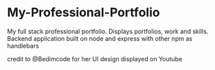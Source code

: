 # My-Professional-Portfolio

My full stack professional portfolio. Displays portfolios, work and skills. Backend application built on node and express with other npm as handlebars


credit to @Bedimcode for her UI design displayed on Youtube
